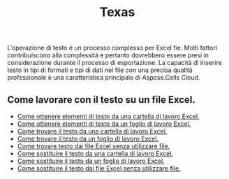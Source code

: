 ﻿---
title: Texas
second_title: Aspose.Cells Cloud Documen
type: docs
url: /it/text/
aliases: [/working-with-text/]
keywords: Get, find, and replace text from Microsoft Excel (XLS, XLSX, XLSM, XLSB) and Open Document Spreadsheet (ODS) files
description: Aspose.Cells Cloud REST API supporta il recupero, la ricerca e la sostituzione del testo dai file Excel. L'SDK supporta tipi di linguaggi di sviluppo. Includono Android, C#, Go, Java, NodeJS, Perl, PHP, Python, Ruby e swift
weight: 34
kwords: Excel, Office Cloud, REST API, Foglio di calcolo, PDF, CSV, Json, Markdwon, Testo
---
L'operazione di testo è un processo complesso per Excel fie. Molti fattori contribuiscono alla complessità e pertanto dovrebbero essere presi in considerazione durante il processo di esportazione. La capacità di inserire testo in tipi di formati e tipi di dati nel file con una precisa qualità professionale è una caratteristica principale di Aspose.Cells Cloud.

## Come lavorare con il testo su un file Excel.

- [Come ottenere elementi di testo da una cartella di lavoro Excel.](/cells/it/workbook/get-text-items/)
- [Come ottenere elementi di testo da un foglio di lavoro Excel.](/cells/it/worksheets/get-text-items/)
- [Come trovare il testo da una cartella di lavoro Excel.](/cells/it/workbook/find-text/)
- [Come trovare il testo da un foglio di lavoro Excel.](/cells/it/worksheets/find-text/)
- [Come trovare testo dai file Excel senza utilizzare file.](/cells/it/search/)
- [Come sostituire il testo da una cartella di lavoro Excel.](/cells/it/workbook/replace-text/)
- [Come sostituire il testo da un foglio di lavoro Excel.](/cells/it/worksheets/replace-text/)
- [Come sostituire il testo dai file Excel senza utilizzare file.](/cells/it/replace/)
